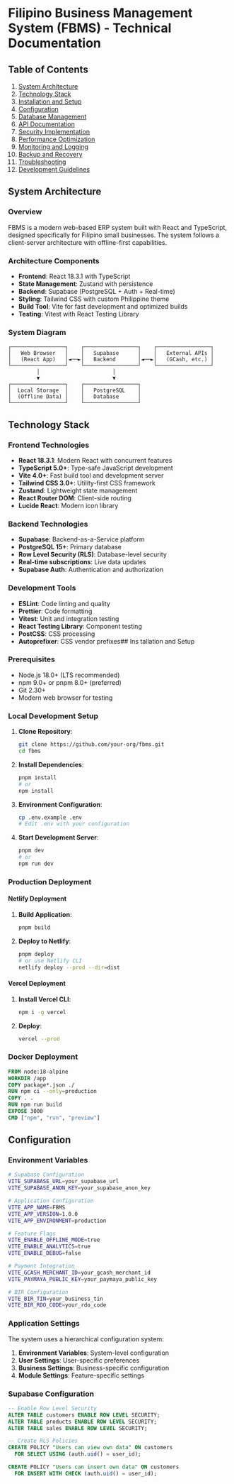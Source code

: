# Filipino Business Management System (FBMS) - Technical Documentation

## Table of Contents
1. [System Architecture](#system-architecture)
2. [Technology Stack](#technology-stack)
3. [Installation and Setup](#installation-and-setup)
4. [Configuration](#configuration)
5. [Database Management](#database-management)
6. [API Documentation](#api-documentation)
7. [Security Implementation](#security-implementation)
8. [Performance Optimization](#performance-optimization)
9. [Monitoring and Logging](#monitoring-and-logging)
10. [Backup and Recovery](#backup-and-recovery)
11. [Troubleshooting](#troubleshooting)
12. [Development Guidelines](#development-guidelines)

## System Architecture

### Overview
FBMS is a modern web-based ERP system built with React and TypeScript, designed specifically for Filipino small businesses. The system follows a client-server architecture with offline-first capabilities.

### Architecture Components
- **Frontend**: React 18.3.1 with TypeScript
- **State Management**: Zustand with persistence
- **Backend**: Supabase (PostgreSQL + Auth + Real-time)
- **Styling**: Tailwind CSS with custom Philippine theme
- **Build Tool**: Vite for fast development and optimized builds
- **Testing**: Vitest with React Testing Library

### System Diagram
```
┌─────────────────┐    ┌─────────────────┐    ┌─────────────────┐
│   Web Browser   │    │   Supabase      │    │   External APIs │
│   (React App)   │◄──►│   Backend       │◄──►│   (GCash, etc.) │
└─────────────────┘    └─────────────────┘    └─────────────────┘
         │                       │
         ▼                       ▼
┌─────────────────┐    ┌─────────────────┐
│  Local Storage  │    │   PostgreSQL    │
│  (Offline Data) │    │   Database      │
└─────────────────┘    └─────────────────┘
```

## Technology Stack

### Frontend Technologies
- **React 18.3.1**: Modern React with concurrent features
- **TypeScript 5.0+**: Type-safe JavaScript development
- **Vite 4.0+**: Fast build tool and development server
- **Tailwind CSS 3.0+**: Utility-first CSS framework
- **Zustand**: Lightweight state management
- **React Router DOM**: Client-side routing
- **Lucide React**: Modern icon library

### Backend Technologies
- **Supabase**: Backend-as-a-Service platform
- **PostgreSQL 15+**: Primary database
- **Row Level Security (RLS)**: Database-level security
- **Real-time subscriptions**: Live data updates
- **Supabase Auth**: Authentication and authorization

### Development Tools
- **ESLint**: Code linting and quality
- **Prettier**: Code formatting
- **Vitest**: Unit and integration testing
- **React Testing Library**: Component testing
- **PostCSS**: CSS processing
- **Autoprefixer**: CSS vendor prefixes## Ins
tallation and Setup

### Prerequisites
- Node.js 18.0+ (LTS recommended)
- npm 9.0+ or pnpm 8.0+ (preferred)
- Git 2.30+
- Modern web browser for testing

### Local Development Setup
1. **Clone Repository**:
   ```bash
   git clone https://github.com/your-org/fbms.git
   cd fbms
   ```

2. **Install Dependencies**:
   ```bash
   pnpm install
   # or
   npm install
   ```

3. **Environment Configuration**:
   ```bash
   cp .env.example .env
   # Edit .env with your configuration
   ```

4. **Start Development Server**:
   ```bash
   pnpm dev
   # or
   npm run dev
   ```

### Production Deployment

#### Netlify Deployment
1. **Build Application**:
   ```bash
   pnpm build
   ```

2. **Deploy to Netlify**:
   ```bash
   pnpm deploy
   # or use Netlify CLI
   netlify deploy --prod --dir=dist
   ```

#### Vercel Deployment
1. **Install Vercel CLI**:
   ```bash
   npm i -g vercel
   ```

2. **Deploy**:
   ```bash
   vercel --prod
   ```

### Docker Deployment
```dockerfile
FROM node:18-alpine
WORKDIR /app
COPY package*.json ./
RUN npm ci --only=production
COPY . .
RUN npm run build
EXPOSE 3000
CMD ["npm", "run", "preview"]
```

## Configuration

### Environment Variables
```bash
# Supabase Configuration
VITE_SUPABASE_URL=your_supabase_url
VITE_SUPABASE_ANON_KEY=your_supabase_anon_key

# Application Configuration
VITE_APP_NAME=FBMS
VITE_APP_VERSION=1.0.0
VITE_APP_ENVIRONMENT=production

# Feature Flags
VITE_ENABLE_OFFLINE_MODE=true
VITE_ENABLE_ANALYTICS=true
VITE_ENABLE_DEBUG=false

# Payment Integration
VITE_GCASH_MERCHANT_ID=your_gcash_merchant_id
VITE_PAYMAYA_PUBLIC_KEY=your_paymaya_public_key

# BIR Configuration
VITE_BIR_TIN=your_business_tin
VITE_BIR_RDO_CODE=your_rdo_code
```

### Application Settings
The system uses a hierarchical configuration system:
1. **Environment Variables**: System-level configuration
2. **User Settings**: User-specific preferences
3. **Business Settings**: Business-specific configuration
4. **Module Settings**: Feature-specific settings

### Supabase Configuration
```sql
-- Enable Row Level Security
ALTER TABLE customers ENABLE ROW LEVEL SECURITY;
ALTER TABLE products ENABLE ROW LEVEL SECURITY;
ALTER TABLE sales ENABLE ROW LEVEL SECURITY;

-- Create RLS Policies
CREATE POLICY "Users can view own data" ON customers
  FOR SELECT USING (auth.uid() = user_id);

CREATE POLICY "Users can insert own data" ON customers
  FOR INSERT WITH CHECK (auth.uid() = user_id);
```